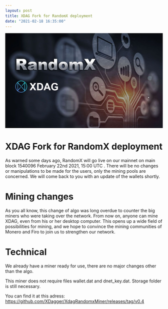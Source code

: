 ```yaml
---
layout: post
title: XDAG Fork for RandomX deployment
date: "2021-02-18 16:35:00"
---
```

![RandomXdag image](/assets/images/posts/randomXdag.jpg)  

# XDAG Fork for RandomX deployment 

As warned some days ago, RandomX will go live on our mainnet on main block 1540096 February 22nd 2021, 15:00 UTC .
There will be no changes or manipulations to be made for the users, only the mining pools are concerned.
We will come back to you with an update of the wallets shortly.

# Mining changes

As you all know, this change of algo was long overdue to counter the big miners who were taking over the network.
From now on, anyone can mine XDAG, even from his or her desktop computer.
This opens up a wide field of possibilities for mining, and we hope to convince the mining communities of Monero and Firo to join us to strengthen our network.


# Technical 

We already have a miner ready for use, there are no major changes other than the algo.

This miner does not require files wallet.dat and dnet_key.dat. Storage folder is still necessary.

You can find it at this adress: https://github.com/XDagger/XdagRandomxMiner/releases/tag/v0.4



